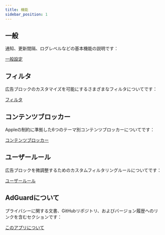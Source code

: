 ```yaml
---
title: 機能
sidebar_position: 1
---
```


## 一般

通知、更新間隔、ログレベルなどの基本機能の説明です：

[一般設定](adguard-for-safari/features/general.md)

## フィルタ

広告ブロックのカスタマイズを可能にするさまざまなフィルタについてです：

[フィルタ](/adguard-for-safari/features/filters.md)

## コンテンツブロッカー

Appleの制約に準拠した6つのテーマ別コンテンツブロッカーについてです：

[コンテンツブロッカー](/adguard-for-safari/features/content-blockers/content-blockers.md)

## ユーザールール

広告ブロックを微調整するためのカスタムフィルタリングルールについてです：

[ユーザールール](/adguard-for-safari/features/rules.md)

## AdGuardについて

プライバシーに関する文書、GitHubリポジトリ、およびバージョン履歴へのリンクを含むセクションです：

[このアプリについて](/adguard-for-safari/features/about.md)
